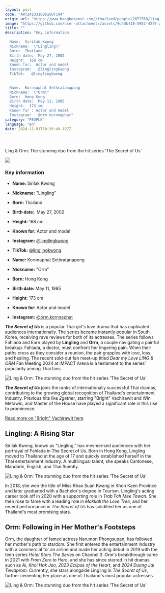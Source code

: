 ```yaml
---
layout: post
code: "ART24103108510UTC04"
origin_url: "https://www.bangkokpost.com//thailand/people/2872568/ling-orm-the-stunning-duo-from-the-hit-series-the-secret-of-us"
image: "https://github.com/user-attachments/assets/9d44b418-5952-429f-a1f7-9e072fc6404b"
title: ""
description: "Key information 
 
  Name:  Sirilak Kwong 
  Nickname:  \"Lingling\" 
  Born:  Thailand 
  Birth date:  May 27, 2002 
  Height:  168 cm 
  Known for:  Actor and model 
  Instagram:   @linglingkwong  
  TikTok:   @linglingkwong  
 
 
  Name:  Kornnaphat Sethratanapong 
  Nickname:  \"Orm\" 
  Born:  Hong Kong 
  Birth date:  May 11, 1995 
  Height:  173 cm 
  Known for : Actor and model 
  Instagram:   @orm.kornnaphat"
category: "PEOPLE"
language: "en"
date: 2024-11-01T10:36:40.197Z
---
```


# 

Ling & Orm: The stunning duo from the hit series 'The Secret of Us'

![](https://github.com/user-attachments/assets/602893e4-4fc2-44c2-bfdb-e164220fa29c)

### Key information 

*   **Name:** Sirilak Kwong
*   **Nickname:** "Lingling"
*   **Born:** Thailand 
*   **Birth date:**  May 27, 2002
*   **Height:** 168 cm
*   **Known for:** Actor and model 
*   **Instagram:** [@linglingkwong](https://www.instagram.com/linglingkwong/)
*   **TikTok:** [@linglingkwong](https://www.tiktok.com/@linglingkwong)

*   **Name:** Kornnaphat Sethratanapong 
*   **Nickname:** "Orm"
*   **Born:** Hong Kong
*   **Birth date:** May 11, 1995
*   **Height:** 173 cm
*   **Known for**: Actor and model 
*   **Instagram:** [@orm.kornnaphat](https://www.instagram.com/orm.kornnaphat/) 

_**The Secret of Us**_ is a popular Thai girl's love drama that has captivated audiences internationally. The series became instantly popular in South Korea, receiving rave reviews for both of its actresses. The series follows Fahlada and Earn played by **Lingling** and **Orm**, a couple navigating a painful breakup. Fahlada, a doctor, must confront her lingering pain. When their paths cross as they consider a reunion, the pair grapples with love, loss, and healing. The recent sold-out fan meet-up titled _Dear my Love LING & ORM_ Fan Meeting 2024 at IMPACT Arena is a testament to the series' popularity among Thai fans. 

![Ling & Orm: The stunning duo from the hit series 'The Secret of Us'](https://github.com/user-attachments/assets/3e26106a-a726-42ea-9015-fbc75e3f9703)

_**The Secret of Us**_ joins the ranks of internationally successful Thai dramas, contributing to the growing global recognition of Thailand's entertainment industry. Previous hits like _2gether_, starring "Bright" Vachirawit and Win Metawin, and Master of the House have played a significant role in this rise to prominence.

[Read more on "Bright" Vachirawit here](https://www.bangkokpost.com/thailand/people/2815306/-bright-vachirawits-award-winning-acting-and-chart-topping-music-career)

Lingling: A Rising Star 
------------------------

Sirilak Kwong, known as "Lingling," has mesmerised audiences with her portrayal of Fahlada in The Secret of Us. Born in Hong Kong, Lingling moved to Thailand at the age of 17 and quickly established herself in the Thai entertainment industry. A multilingual talent, she speaks Cantonese, Mandarin, English, and Thai fluently.

![Ling & Orm: The stunning duo from the hit series 'The Secret of Us'](https://static.bangkokpost.com/media/content/20240926/5285162.jpg)

In 2018, she won the title of Miss Khao Suan Kwang in Khon Kaen Province and later graduated with a Bachelor's degree in Tourism. Lingling's acting career took off in 2020 with a supporting role in _Trab Fah Mee Tawan_. She then rose to fame with a leading role in _Makkali the Love Tree_, and her recent performance in _The Secret of Us_ has solidified her as one of Thailand's most promising stars.

Orm: Following in Her Mother's Footsteps
----------------------------------------

Orm, the daughter of famed actress Narumon Phongsupan, has followed her mother's path to stardom. She first entered the entertainment industry with a commercial for an airline and made her acting debut in 2019 with the teen series _Hotel Stars The Series_ on Channel 3. Orm's breakthrough came in 2021 with _From Zero to Hero_, and she has since starred in hit dramas such as _Ai, Khoi Hak Jao, 2023 Eclipse of the Heart_, and _2024 Duang Jai Tewaprom_. Currently, she stars alongside Lingling in _The Secret of Us_, further cementing her place as one of Thailand's most popular actresses.

![Ling & Orm: The stunning duo from the hit series 'The Secret of Us'](https://github.com/user-attachments/assets/e928aeca-f358-41b1-a760-bc37a28d6d7f)